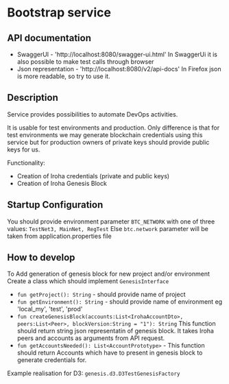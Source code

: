 # Bootstrap service

## API documentation
* SwaggerUI - 'http://localhost:8080/swagger-ui.html' In SwaggerUi it is also possible to make test calls through browser
* Json representation - 'http://localhost:8080/v2/api-docs' In Firefox json is more readable, so try to use it.


## Description
Service provides possibilities to automate DevOps activities.

It is usable for test environments and production. Only difference is that for test environments we 
may generate blockchain credentials using this service but for production owners of private keys 
should provide public keys for us.

Functionality:
* Creation of Iroha credentials (private and public keys)
* Creation of Iroha Genesis Block 

## Startup Configuration
You should provide environment parameter `BTC_NETWORK` with one of three values: `TestNet3, MainNet, RegTest`
Else `btc.network` parameter will be taken from application.properties file

## How to develop
To Add generation of genesis block for new project and/or environment Create a class which should 
implement `GenesisInterface`

* `fun getProject(): String` - should provide name of project
* `fun getEnvironment(): String` - should provide name of environment eg 'local_my', 'test', 'prod'
* `fun createGenesisBlock(accounts:List<IrohaAccountDto>, peers:List<Peer>, blockVersion:String = "1"): String`
This function should return string json representatin of genesis block. It takes Iroha peers and accounts as arguments from API request.
* `fun getAccountsNeeded(): List<AccountPrototype>` - This function should return Accounts which have to present in genesis block to generate credentials for.

Example realisation for D3: `genesis.d3.D3TestGenesisFactory`
